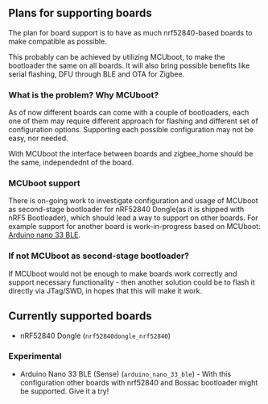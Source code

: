 ## Plans for supporting boards
The plan for board support is to have as much nrf52840-based boards to make compatible as possible.

This probably can be achieved by utilizing MCUboot, to make the bootloader the same on all boards.
It will also bring possible benefits like serial flashing, DFU through BLE and OTA for Zigbee.

### What is the problem? Why MCUboot?

As of now different boards can come with a couple of bootloaders, each one of them may require different approach for flashing and different set of configuration options. Supporting each possible configuration may not be easy, nor needed.

With MCUboot the interface between boards and zigbee_home should be the same, independednt of the board.

### MCUboot support
There is on-going work to investigate configuration and usage of MCUboot as second-stage bootloader for nRF52840 Dongle(as it is shipped with nRF5 Bootloader), which should lead a way to support on other boards. For example support for another board is work-in-progress based on MCUboot: [Arduino nano 33 BLE](https://store.arduino.cc/products/arduino-nano-33-ble). 

### If not MCUboot as second-stage bootloader?
If MCUboot would not be enough to make boards work correctly and support necessary functionality - then another solution could be to flash it directly via JTag/SWD, in hopes that this will make it work.

## Currently supported boards
* nRF52840 Dongle (`nrf52840dongle_nrf52840`)

### Experimental
* Arduino Nano 33 BLE (Sense) (`arduino_nano_33_ble`) - With this configuration other boards with nrf52840 and Bossac bootloader might be supported. Give it a try!